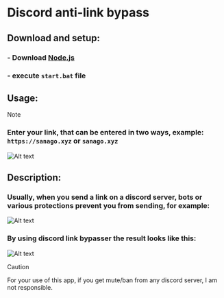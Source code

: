 # Discord anti-link bypass
## Download and setup:
### - Download [Node.js](https://nodejs.org/en)
### - execute `start.bat` file

## Usage:
> [!NOTE]
> ### Enter your link, that can be entered in two ways, example: `https://sanago.xyz` or `sanago.xyz`
<img title="a title" alt="Alt text" src="https://media.discordapp.net/attachments/1128674562259824651/1243375254643146752/image.png?ex=66513ef1&is=664fed71&hm=819876e564a1b2a85cd315c2cbf52da6690523093176d2913f4d16705c9cbd4b&=&format=webp">

## Description:
### Usually, when you send a link on a discord server, bots or various protections prevent you from sending, for example:
<img title="first image" alt="Alt text" src="https://media.discordapp.net/attachments/1128674562259824651/1243376914484301985/image.png?ex=6651407d&is=664feefd&hm=5634fbddcc8e6f406199c4da1fc339333233b8e4257a0414b5eefa1b2b8faa28&=&format=webp">

### By using **discord link bypasser** the result looks like this:
<img title="second image" alt="Alt text" src="https://media.discordapp.net/attachments/1128674562259824651/1243376241281863781/image.png?ex=66513fdc&is=664fee5c&hm=0afc406e68da6d4840ed36860fc501ae81c41647f01eaabb7c0f18e4656a6d41&=&format=webp">

> [!CAUTION]
> For your use of this app, if you get mute/ban from any discord server, I am not responsible.
